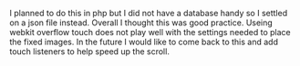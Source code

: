  I planned to do this in php but I did not have a database handy so I settled on a json file instead. Overall I thought this was good practice. Useing webkit overflow touch does not play well with the settings needed to place the fixed images. In the future I would like to come back to this and add touch listeners to help speed up the scroll.
